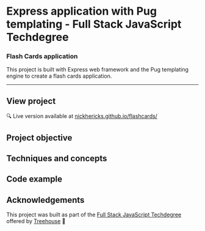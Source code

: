 # Express application with Pug templating - Full Stack JavaScript Techdegree

### Flash Cards application
This project is built with Express web framework and the Pug templating engine to create a flash cards application.

***
<!-- <img src="https://res.cloudinary.com/dtqevfsxh/image/upload/v1550234182/portfolio/interactive-form-1.png" width="400px"><img src="https://res.cloudinary.com/dtqevfsxh/image/upload/v1550218646/portfolio/screenshot-padding-github.png" width="50px">
<img src="https://res.cloudinary.com/dtqevfsxh/image/upload/v1550234182/portfolio/interactive-form-2.png" width="400px"> -->

## View project
:mag: Live version available at [nickhericks.github.io/flashcards/](https://nickhericks.github.io/flashcards/)

## Project objective
<!-- To complete this project I created JavaScript classes (Game, Board, Space, Player, Token) to organize the code. Each class, with its constructor function, methods, getters and setters is in its own .js file, and the app.js file handles the interaction with DOM elements. -->

## Techniques and concepts
<!-- - JavaScript classes used to create objects and organize code. -->

## Code example
<!-- ```javascript
// Finds Space object to drop Token into, and drops Token.
playToken(){
  let spaces = this.board.spaces;
  let activeToken = this.activePlayer.activeToken;
  let targetColumn = spaces[activeToken.columnLocation];
  let targetSpace = null;
  //
  for(let space of targetColumn) {
    if(space.token === null) {
      targetSpace = space;
    }
  }

  if(targetSpace !== null) {
    const game = this;
    game.ready = false;
    activeToken.drop(targetSpace, function() {
      game.updateGameState(activeToken, targetSpace);
    });
  }
}
``` -->

## Acknowledgements
This project was built as part of the [Full Stack JavaScript Techdegree](https://join.teamtreehouse.com/techdegree/) offered by [Treehouse](https://teamtreehouse.com) :raised_hands:
